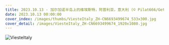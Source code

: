```yaml
---
title: 2023.10.13 - 加尔加诺半岛上的维埃斯特，阿普利亚，意大利 (© Pilat666/Getty Images)
date: 2023.10.13 00:00:00
cover_index: /images/thumbs/ViesteItaly_ZH-CN6693499674_533x300.jpg
cover_detail: /images/ViesteItaly_ZH-CN6693499674_1920x1080.jpg
---
```


![ViesteItaly](/images/ViesteItaly_ZH-CN6693499674_1920x1080.jpg)
